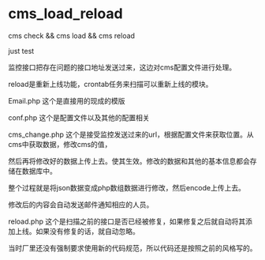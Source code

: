 # cms_load_reload
cms check &amp;&amp; cms load &amp;&amp; cms reload

just test

监控接口把存在问题的接口地址发送过来，这边对cms配置文件进行处理。 

reload是重新上线功能，crontab任务来扫描可以重新上线的模块。 

Email.php 这个是直接用的现成的模版

conf.php  这个是配置文件以及其他的配置相关

cms_change.php 这个是接受监控发送过来的url，根据配置文件来获取位置。从cms中获取数据，修改cms的值，

然后再将修改好的数据上传上去。使其生效。修改的数据和其他的基本信息都会存储在数据库中。

整个过程就是将json数据变成php数组数据进行修改，然后encode上传上去。

修改后的内容会自动发送邮件通知相应的人员。


reload.php 这个是扫描之前的接口是否已经被修复，如果修复之后就自动将其添加上线。如果没有修复的话，就自动忽略。


当时厂里还没有强制要求使用新的代码规范，所以代码还是按照之前的风格写的。
